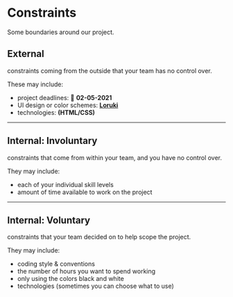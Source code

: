 # Constraints

Some boundaries around our project.

## External
  constraints coming from the outside that your team has no control over. 
  
  These may include:
  - project deadlines: 📅 **02-05-2021**
  - UI design or color schemes: [**Loruki**](https://zen-carson-c10c9f.netlify.app)
  - technologies: **(HTML/CSS)**
  
  ---


## Internal: Involuntary
  constraints that come from within your team, and you have no control over. 
 
  They may include:
  - each of your individual skill levels
  - amount of time available to work on the project
  
  ---

## Internal: Voluntary
  constraints that your team decided on to help scope the project. 
  
  They may include:
  - coding style & conventions
  - the number of hours you want to spend working
  - only using the colors black and white
  - technologies (sometimes you can choose what to use)
